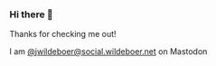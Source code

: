 ### Hi there 👋

Thanks for checking me out! 

I am <a rel="me" href="https://social.wildeboer.net/@jwildeboer">@jwildeboer@social.wildeboer.net</a> on Mastodon
